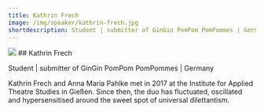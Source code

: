 ```yaml
---
title: Kathrin Frech
image: /img/speaker/kathrin-frech.jpg
shortdescription: Student | submitter of GinGin PomPom PomPommes | Germany
---
```

<img src="/img/speaker/kathrin-frech.jpg">
## Kathrin Frech

Student | submitter of GinGin PomPom PomPommes | Germany

Kathrin Frech and Anna Maria Pahlke met in 2017 at the Institute for Applied Theatre Studies in Gießen. Since then, the duo has fluctuated, oscillated and hypersensitised around the sweet spot of universal dilettantism.